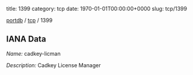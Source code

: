 title: 1399
category: tcp
date: 1970-01-01T00:00:00+0000
slug: tcp/1399

[portdb](/) / [tcp](/category/tcp.html) / 1399


## IANA Data

_Name:_ cadkey-licman

_Description:_ Cadkey License Manager

